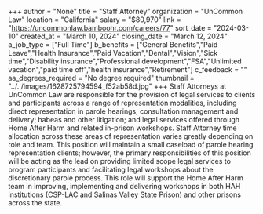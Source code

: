 +++
author = "None"
title = "Staff Attorney"
organization = "UnCommon Law"
location = "California"
salary = "$80,970"
link = "https://uncommonlaw.bamboohr.com/careers/77"
sort_date = "2024-03-10"
created_at = "March 10, 2024"
closing_date = "March 12, 2024"
a_job_type = ["Full Time"]
b_benefits = ["General Benefits","Paid Leave","Health Insurance","Paid Vacation","Dental","Vision","Sick time","Disability insurance","Professional development","FSA","Unlimited vacation","paid time off","health insurance","Retirement"]
c_feedback = ""
aa_degrees_required = "No degree required"
thumbnail = "../../images/1628725794594_f52ab58d.jpg"
+++
Staff Attorneys at UnCommon Law are responsible for the provision of legal services to clients and participants across a range of representation modalities, including direct representation in parole hearings; consultation management and delivery; habeas and other litigation; and legal services offered through Home After Harm and related in-prison workshops. Staff Attorney time allocation across these areas of representation varies greatly depending on role and team. This position will maintain a small caseload of parole hearing representation clients; however, the primary responsibilities of this position will be acting as the lead on providing limited scope legal services to program participants and facilitating legal workshops about the discretionary parole process. This role will support the Home After Harm team in improving, implementing and delivering workshops in both HAH institutions (CSP-LAC and Salinas Valley State Prison) and other prisons across the state.